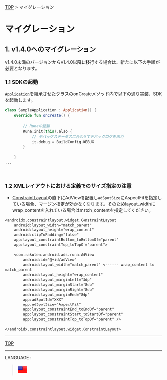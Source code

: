 [TOP](/README.md#top) > マイグレーション

# マイグレーション

## 1. v1.4.0へのマイグレーション

v1.4.0未満のバージョンからv1.4.0以降に移行する場合は、新たに以下の手順が必要となります。

### 1.1 SDKの起動

[`Application`](https://developer.android.com/reference/android/app/Application)を継承させたクラスのonCreateメソッド内で以下の通り実装、SDKを起動します。

```kotlin
class SampleApplication : Application() {
    override fun onCreate() {

        // Runaの起動
        Runa.init(this).also {
            // デバッグステータスに合わせてデバッグログを出力
            it.debug = BuildConfig.DEBUG
        }

    }
...
```

<br>

### 1.2 XMLレイアウトにおける定義でのサイズ指定の注意

* [ConstraintLayout](https://developer.android.com/reference/androidx/constraintlayout/widget/ConstraintLayout)の直下にAdViewを配置し`adSpotSize`にAspectFitを指定している場合、マージン指定が効かなくなります。そのためlayout_widthにwrap_contentを入れている場合はmatch_contentを指定してください。

```
<androidx.constraintlayout.widget.ConstraintLayout
    android:layout_width="match_parent"
    android:layout_height="wrap_content"
    android:clipToPadding="false"
    app:layout_constraintBottom_toBottomOf="parent"
    app:layout_constraintTop_toTopOf="parent">

    <com.rakuten.android.ads.runa.AdView
        android:id="@+id/adView"
        android:layout_width="match_parent" <------ wrap_content to match_parent
        android:layout_height="wrap_content"
        android:layout_marginLeft="8dp"
        android:layout_marginStart="8dp"
        android:layout_marginRight="8dp"
        android:layout_marginEnd="8dp"
        app:adSpotId="XXX"
        app:adSpotSize="AspectFit"
        app:layout_constraintEnd_toEndOf="parent"
        app:layout_constraintStart_toStartOf="parent"
        app:layout_constraintTop_toTopOf="parent" />

</androidx.constraintlayout.widget.ConstraintLayout>
```



---
[TOP](../#top)

---
LANGUAGE :
> [![en](/doc/lang/en.png)](/doc/migration/README.md)
